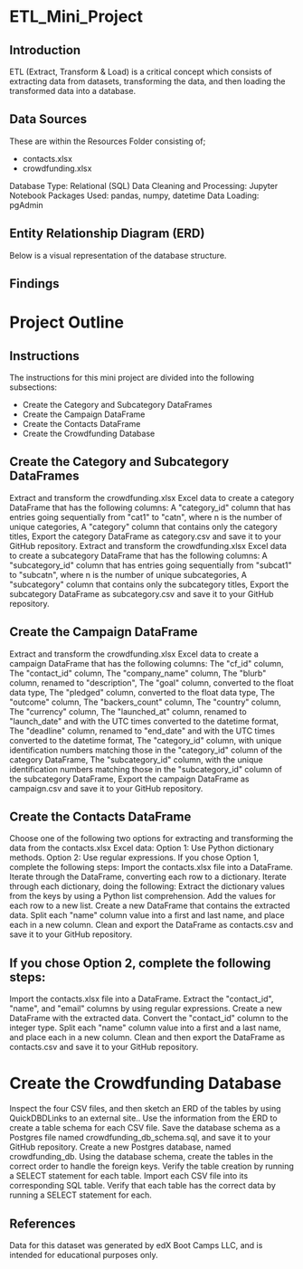 # ETL_Mini_Project

## Introduction
ETL (Extract, Transform & Load)  is a critical concept which consists of extracting data from datasets, transforming the data, and then loading the transformed data into a database.

## Data Sources
These are within the Resources Folder consisting of;
- contacts.xlsx
- crowdfunding.xlsx

Database Type: Relational (SQL)
Data Cleaning and Processing: Jupyter Notebook
Packages Used: pandas, numpy, datetime
Data Loading: pgAdmin

## Entity Relationship Diagram (ERD)
Below is a visual representation of the database structure.



## Findings 


# Project Outline

## Instructions
The instructions for this mini project are divided into the following subsections:
- Create the Category and Subcategory DataFrames
- Create the Campaign DataFrame
- Create the Contacts DataFrame
- Create the Crowdfunding Database

## Create the Category and Subcategory DataFrames
Extract and transform the crowdfunding.xlsx Excel data to create a category DataFrame that has the following columns:
A "category_id" column that has entries going sequentially from "cat1" to "catn", where n is the number of unique categories,
A "category" column that contains only the category titles,
Export the category DataFrame as category.csv and save it to your GitHub repository.
Extract and transform the crowdfunding.xlsx Excel data to create a subcategory DataFrame that has the following columns:
A "subcategory_id" column that has entries going sequentially from "subcat1" to "subcatn", where n is the number of unique subcategories,
A "subcategory" column that contains only the subcategory titles,
Export the subcategory DataFrame as subcategory.csv and save it to your GitHub repository.

## Create the Campaign DataFrame
Extract and transform the crowdfunding.xlsx Excel data to create a campaign DataFrame that has the following columns:
The "cf_id" column,
The "contact_id" column,
The "company_name" column,
The "blurb" column, renamed to "description",
The "goal" column, converted to the float data type,
The "pledged" column, converted to the float data type,
The "outcome" column,
The "backers_count" column,
The "country" column,
The "currency" column,
The "launched_at" column, renamed to "launch_date" and with the UTC times converted to the datetime format,
The "deadline" column, renamed to "end_date" and with the UTC times converted to the datetime format,
The "category_id" column, with unique identification numbers matching those in the "category_id" column of the category DataFrame,
The "subcategory_id" column, with the unique identification numbers matching those in the "subcategory_id" column of the subcategory DataFrame,
Export the campaign DataFrame as campaign.csv and save it to your GitHub repository.

## Create the Contacts DataFrame
Choose one of the following two options for extracting and transforming the data from the contacts.xlsx Excel data:
Option 1: Use Python dictionary methods.
Option 2: Use regular expressions.
If you chose Option 1, complete the following steps:
Import the contacts.xlsx file into a DataFrame.
Iterate through the DataFrame, converting each row to a dictionary.
Iterate through each dictionary, doing the following:
Extract the dictionary values from the keys by using a Python list comprehension.
Add the values for each row to a new list.
Create a new DataFrame that contains the extracted data.
Split each "name" column value into a first and last name, and place each in a new column.
Clean and export the DataFrame as contacts.csv and save it to your GitHub repository.

## If you chose Option 2, complete the following steps:
Import the contacts.xlsx file into a DataFrame.
Extract the "contact_id", "name", and "email" columns by using regular expressions.
Create a new DataFrame with the extracted data.
Convert the "contact_id" column to the integer type.
Split each "name" column value into a first and a last name, and place each in a new column.
Clean and then export the DataFrame as contacts.csv and save it to your GitHub repository.

# Create the Crowdfunding Database
Inspect the four CSV files, and then sketch an ERD of the tables by using QuickDBDLinks to an external site..
Use the information from the ERD to create a table schema for each CSV file.
Save the database schema as a Postgres file named crowdfunding_db_schema.sql, and save it to your GitHub repository.
Create a new Postgres database, named crowdfunding_db.
Using the database schema, create the tables in the correct order to handle the foreign keys.
Verify the table creation by running a SELECT statement for each table.
Import each CSV file into its corresponding SQL table.
Verify that each table has the correct data by running a SELECT statement for each.

## References
Data for this dataset was generated by edX Boot Camps LLC, and is intended for educational purposes only.
